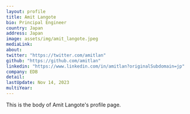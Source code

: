 ```yaml
---
layout: profile
title: Amit Langote
bio: Principal Engineer
country: Japan
address: Japan
image: assets/img/amit_langote.jpeg
mediaLink: 
about:
twitter: "https://twitter.com/amitlan"
github: "https://github.com/amitlan" 
linkedin: "https://www.linkedin.com/in/amitlan?originalSubdomain=jp"
company: EDB
detail: 
lastUpdate: Nov 14, 2023
multiYear:
---
```


This is the body of Amit Langote's profile page.
